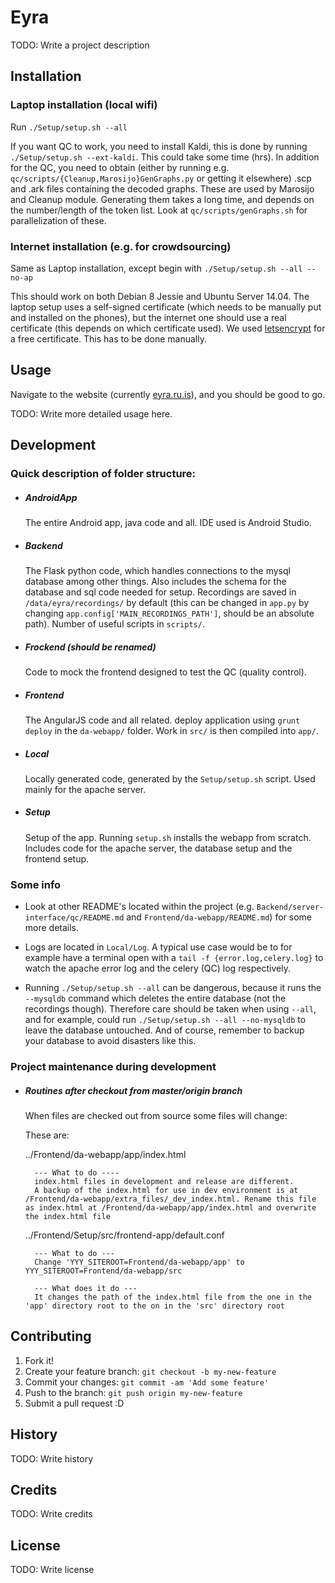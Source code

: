 # Eyra

TODO: Write a project description

## Installation

### Laptop installation (local wifi)

Run `./Setup/setup.sh --all`

If you want QC to work, you need to install Kaldi, this is done by running `./Setup/setup.sh --ext-kaldi`. This could take some time (hrs).
In addition for the QC, you need to obtain (either by running e.g. `qc/scripts/{Cleanup,Marosijo}GenGraphs.py` or getting it elsewhere) .scp and .ark files containing the decoded graphs. These are used by Marosijo and Cleanup module. Generating them takes a long time, and depends on the number/length of the token list. Look at `qc/scripts/genGraphs.sh` for parallelization of these.

### Internet installation (e.g. for crowdsourcing)

Same as Laptop installation, except begin with `./Setup/setup.sh --all --no-ap`

This should work on both Debian 8 Jessie and Ubuntu Server 14.04. The laptop setup uses a self-signed certificate (which needs to be manually put and installed on the phones), but the internet one should use a real certificate (this depends on which certificate used). We used [letsencrypt](https://letsencrypt.org/) for a free certificate. This has to be done manually.
    
## Usage

Navigate to the website (currently [eyra.ru.is](https://eyra.ru.is)), and you should be good to go.

TODO: Write more detailed usage here.

## Development

### Quick description of folder structure:
* ##### AndroidApp  
    The entire Android app, java code and all. IDE used is Android Studio.
* ##### Backend  
    The Flask python code, which handles connections to the mysql database among other things. Also includes the schema for the database and sql code needed for setup. Recordings are saved in `/data/eyra/recordings/` by default (this can be changed in `app.py` by changing `app.config['MAIN_RECORDINGS_PATH']`, should be an absolute path). Number of useful scripts in `scripts/`.
* ##### Frockend (should be renamed)  
    Code to mock the frontend designed to test the QC (quality control).
* ##### Frontend  
    The AngularJS code and all related. deploy application using `grunt deploy` in the `da-webapp/` folder. Work in `src/` is then compiled into `app/`.
* ##### Local  
    Locally generated code, generated by the `Setup/setup.sh` script. Used mainly for the apache server.
* ##### Setup  
    Setup of the app. Running `setup.sh` installs the webapp from scratch. Includes code for the apache server, the database setup and the frontend setup.

### Some info
* Look at other README's located within the project (e.g. `Backend/server-interface/qc/README.md` and `Frontend/da-webapp/README.md`) for some more details.

* Logs are located in `Local/Log`. A typical use case would be to for example have a terminal open with a `tail -f {error.log,celery.log}` to watch the apache error log and the celery (QC) log respectively.

* Running `./Setup/setup.sh --all` can be dangerous, because it runs the `--mysqldb` command which deletes the entire database (not the recordings though). Therefore care should be taken when using `--all`, and for example, could run `./Setup/setup.sh --all --no-mysqldb` to leave the database untouched. And of course, remember to backup your database to avoid disasters like this.

### Project maintenance during development

* ##### Routines after checkout from master/origin branch  

    When files are checked out from source some files will change:

    These are: 

    ../Frontend/da-webapp/app/index.html

        --- What to do ----
        index.html files in development and release are different. 
        A backup of the index.html for use in dev environment is at /Frontend/da-webapp/extra_files/_dev_index.html. Rename this file as index.html at /Frontend/da-webapp/app/index.html and overwrite the index.html file

    ../Frontend/Setup/src/frontend-app/default.conf

        --- What to do ---
        Change 'YYY_SITEROOT=Frontend/da-webapp/app' to YYY_SITEROOT=Frontend/da-webapp/src

        --- What does it do ---
        It changes the path of the index.html file from the one in the 'app' directory root to the on in the 'src' directory root

## Contributing

1. Fork it!
2. Create your feature branch: `git checkout -b my-new-feature`
3. Commit your changes: `git commit -am 'Add some feature'`
4. Push to the branch: `git push origin my-new-feature`
5. Submit a pull request :D

## History

TODO: Write history

## Credits

TODO: Write credits

## License

TODO: Write license